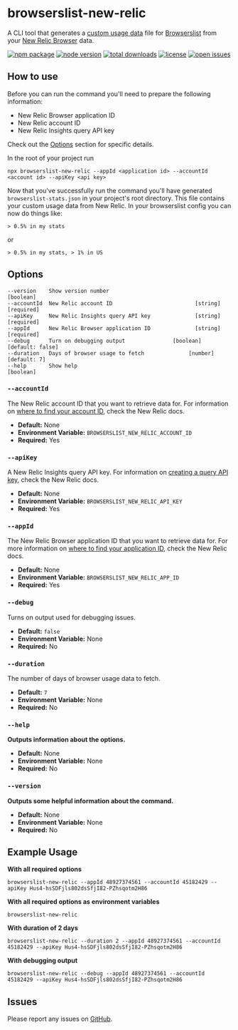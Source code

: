 # browserslist-new-relic

A CLI tool that generates a [custom usage data](https://github.com/browserslist/browserslist#custom-usage-data) file for
[Browserslist](https://github.com/browserslist/browserslist) from your
[New Relic Browser](https://newrelic.com/products/browser-monitoring) data.

[![npm package][npm-badge]][npm-link]
[![node version][node-badge]][node-link]
[![total downloads][downloads-badge]][downloads-link]
[![license][license-badge]][license-link]
[![open issues][issues-badge]][issues-link]

## How to use

Before you can run the command you'll need to prepare the following information:

- New Relic Browser application ID
- New Relic account ID
- New Relic Insights query API key

Check out the [Options](#options) section for specific details.

In the root of your project run

```
npx browserslist-new-relic --appId <application id> --accountId <account id> --apiKey <api key>
```

Now that you've successfully run the command you'll have generated `browserslist-stats.json` in your project's root
directory. This file contains your custom usage data from New Relic. In your browserslist config you can now do things like:

```
> 0.5% in my stats
```

or

```
> 0.5% in my stats, > 1% in US
```

## Options

```
--version    Show version number                                     [boolean]
--accountId  New Relic account ID                          [string] [required]
--apiKey     New Relic Insights query API key              [string] [required]
--appId      New Relic Browser application ID              [string] [required]
--debug      Turn on debugging output               [boolean] [default: false]
--duration   Days of browser usage to fetch              [number] [default: 7]
--help       Show help                                               [boolean]
```

### `--accountId`

The New Relic account ID that you want to retrieve data for. For information on
[where to find your account ID](https://docs.newrelic.com/docs/accounts/accounts-billing/account-setup/account-id),
check the New Relic docs.


- **Default:** None
- **Environment Variable:** `BROWSERSLIST_NEW_RELIC_ACCOUNT_ID`
- **Required:** Yes

### `--apiKey`

A New Relic Insights query API key. For information on
[creating a query API key](https://docs.newrelic.com/docs/insights/insights-api/get-data/query-insights-event-data-api),
check the New Relic docs.

- **Default:** None
- **Environment Variable:** `BROWSERSLIST_NEW_RELIC_API_KEY`
- **Required:** Yes

### `--appId`

The New Relic Browser application ID that you want to retrieve data for. For more information on
[where to find your application ID](https://docs.newrelic.com/docs/browser/browser-monitoring/configuration/browser-license-key-app-id),
check the New Relic docs.

- **Default:** None
- **Environment Variable:** `BROWSERSLIST_NEW_RELIC_APP_ID`
- **Required:** Yes

### `--debug`

Turns on output used for debugging issues.

- **Default:** `false`
- **Environment Variable:** None
- **Required:** No

### `--duration`

The number of days of browser usage data to fetch.

- **Default:** `7`
- **Environment Variable:** None
- **Required:** No

### `--help`

**Outputs information about the options.**

- **Default:** None
- **Environment Variable:** None
- **Required:** No

### `--version`

**Outputs some helpful information about the command.**

- **Default:** None
- **Environment Variable:** None
- **Required:** No

## Example Usage

**With all required options**

```
browserslist-new-relic --appId 48927374561 --accountId 45182429 --apiKey Hus4-hsSDFjls802dsSfjI82-PZhsqotm2H86
```

**With all required options as environment variables**

```
browserslist-new-relic
```

**With duration of 2 days**

```
browserslist-new-relic --duration 2 --appId 48927374561 --accountId 45182429 --apiKey Hus4-hsSDFjls802dsSfjI82-PZhsqotm2H86
```

**With debugging output**

```
browserslist-new-relic --debug --appId 48927374561 --accountId 45182429 --apiKey Hus4-hsSDFjls802dsSfjI82-PZhsqotm2H86
```

## Issues

Please report any issues on [GitHub](https://github.com/syntactic-salt/browserslist-new-relic/issues).

[npm-badge]: https://flat.badgen.net/npm/v/browserslist-new-relic?color=blue&icon=npm&cache=300&label
[npm-link]: https://www.npmjs.com/package/browserslist-new-relic

[node-badge]: https://flat.badgen.net/npm/node/browserslist-new-relic?color=blue&cache=300
[node-link]: https://www.npmjs.com/package/browserslist-new-relic

[downloads-badge]: https://flat.badgen.net/npm/dt/browserslist-new-relic?color=blue&cache=300
[downloads-link]: https://www.npmjs.com/package/browserslist-new-relic

[license-badge]: https://flat.badgen.net/github/license/syntactic-salt/browserslist-new-relic?color=blue&cache=300
[license-link]: https://github.com/syntactic-salt/browserslist-new-relic/blob/master/LICENSE

[issues-badge]: https://flat.badgen.net/github/open-issues/syntactic-salt/browserslist-new-relic?cache=300
[issues-link]: https://github.com/syntactic-salt/browserslist-new-relic/issues
